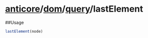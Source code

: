 # [anticore](../../../../../#reference)/[dom](../../#reference)/[query](../#reference)/<a name="reference">lastElement</a>

##Usage

```js
lastElement(node)
```